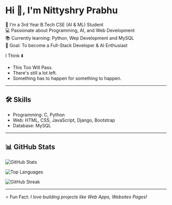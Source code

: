 # Hi 👋, I'm Nittyshry Prabhu

🌱 I'm a 3rd Year B.Tech CSE (AI & ML) Student  
💻 Passionate about Programming, AI, and Web Development  
📚 Currently learning: Python, Wep Development and MySQL  
🚀 Goal: To become a Full-Stack Developer & AI Enthusiast  

I Think ⬇️

- This Too Will Pass.
- There's still a lot left.
- Something has to happen for something to happen.
---

## 🛠️ Skills
- Programming: C, Python
- Web: HTML, CSS, JavaScript, Django, Bootstrap
- Database: MySQL

---

## 📊 GitHub Stats
![GitHub Stats](https://github-readme-stats.vercel.app/api?username=NittyshryPrabhu&show_icons=true&theme=radical)

![Top Languages](https://github-readme-stats.vercel.app/api/top-langs/?username=NittyshryPrabhu&layout=compact&theme=radical)

![GitHub Streak](https://github-readme-streak-stats.herokuapp.com/?user=NittyshryPrabhu&theme=radical)


---
⭐ Fun Fact: *I love building projects like Web Apps, Websites Pages!*




<!---
NittyshryPrabhu/NittyshryPrabhu is a ✨ special ✨ repository because its `README.md` (this file) appears on your GitHub profile.
You can click the Preview link to take a look at your changes.
--->
